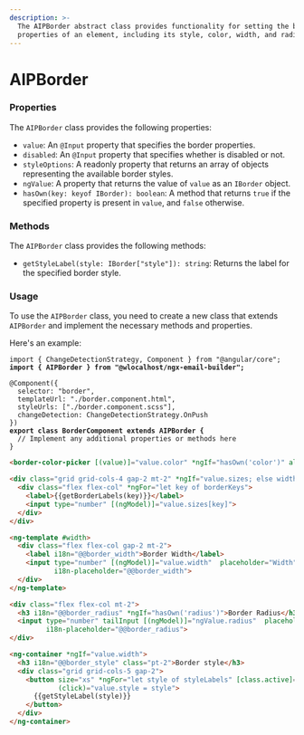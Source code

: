 ```yaml
---
description: >-
  The AIPBorder abstract class provides functionality for setting the border
  properties of an element, including its style, color, width, and radius.
---
```


# AIPBorder

### Properties

The `AIPBorder` class provides the following properties:

* `value`: An `@Input` property that specifies the border properties.
* `disabled`: An `@Input` property that specifies whether is disabled or not.
* `styleOptions`: A readonly property that returns an array of objects representing the available border styles.
* `ngValue`: A property that returns the value of `value` as an `IBorder` object.
* `hasOwn(key: keyof IBorder): boolean`: A method that returns `true` if the specified property is present in `value`, and `false` otherwise.

### Methods

The `AIPBorder` class provides the following methods:

* `getStyleLabel(style: IBorder["style"]): string`: Returns the label for the specified border style.

### Usage

To use the `AIPBorder` class, you need to create a new class that extends `AIPBorder` and implement the necessary methods and properties.&#x20;

Here's an example:

<pre class="language-typescript"><code class="lang-typescript">import { ChangeDetectionStrategy, Component } from "@angular/core";
<strong>import { AIPBorder } from "@wlocalhost/ngx-email-builder";
</strong>
@Component({
  selector: "border",
  templateUrl: "./border.component.html",
  styleUrls: ["./border.component.scss"],
  changeDetection: ChangeDetectionStrategy.OnPush
})
<strong>export class BorderComponent extends AIPBorder {
</strong>  // Implement any additional properties or methods here
}
</code></pre>

```html
<border-color-picker [(value)]="value.color" *ngIf="hasOwn('color')" allowTransparent="false"></border-color-picker>

<div class="grid grid-cols-4 gap-2 mt-2" *ngIf="value.sizes; else width">
  <div class="flex flex-col" *ngFor="let key of borderKeys">
    <label>{{getBorderLabels(key)}}</label>
    <input type="number" [(ngModel)]="value.sizes[key]">
  </div>
</div>

<ng-template #width>
  <div class="flex flex-col gap-2 mt-2">
    <label i18n="@@border_width">Border Width</label>
    <input type="number" [(ngModel)]="value.width"  placeholder="Width"
           i18n-placeholder="@@border_width">
  </div>
</ng-template>

<div class="flex flex-col mt-2">
  <h3 i18n="@@border_radius" *ngIf="hasOwn('radius')">Border Radius</h3>
  <input type="number" tailInput [(ngModel)]="ngValue.radius"  placeholder="Radius"
         i18n-placeholder="@@border_radius">
</div>

<ng-container *ngIf="value.width">
  <h3 i18n="@@border_style" class="pt-2">Border style</h3>
  <div class="grid grid-cols-5 gap-2">
    <button size="xs" *ngFor="let style of styleLabels" [class.active]="value.style === style"
            (click)="value.style = style">
      {{getStyleLabel(style)}}
    </button>
  </div>
</ng-container>
```
